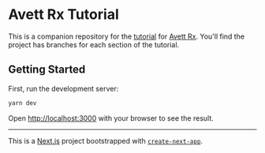 # Avett Rx Tutorial

This is a companion repository for the [tutorial](#TODO) for [Avett Rx](https://github.com/tmikeschu/avett-rx). You'll find the project has branches for each section of the tutorial.

## Getting Started

First, run the development server:

```bash
yarn dev
```

Open [http://localhost:3000](http://localhost:3000) with your browser to see the result.

---

This is a [Next.js](https://nextjs.org/) project bootstrapped with [`create-next-app`](https://github.com/vercel/next.js/tree/canary/packages/create-next-app).
